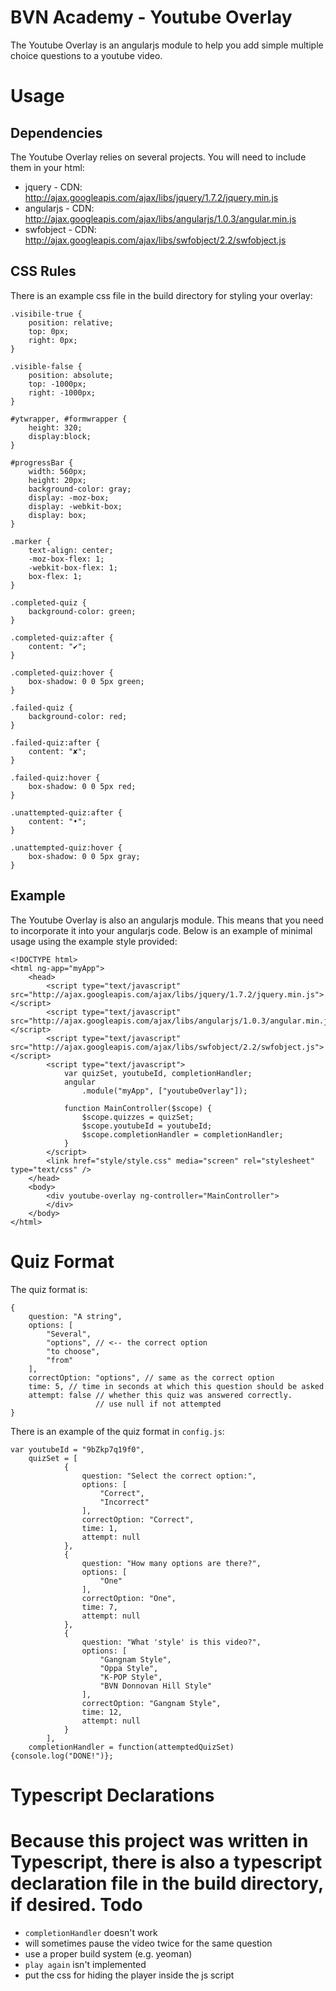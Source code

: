 BVN Academy - Youtube Overlay
===========

The Youtube Overlay is an angularjs module to help you add simple multiple choice questions to a youtube video.

Usage
=====

Dependencies
------------

The Youtube Overlay relies on several projects. You will need to include them in your html:

* jquery - CDN: http://ajax.googleapis.com/ajax/libs/jquery/1.7.2/jquery.min.js
* angularjs - CDN: http://ajax.googleapis.com/ajax/libs/angularjs/1.0.3/angular.min.js
* swfobject - CDN: http://ajax.googleapis.com/ajax/libs/swfobject/2.2/swfobject.js

CSS Rules
---------

There is an example css file in the build directory for styling your overlay:

	.visibile-true {
		position: relative;
		top: 0px;
		right: 0px;
	}

	.visible-false {
		position: absolute;
		top: -1000px;
		right: -1000px;
	}

	#ytwrapper, #formwrapper {
		height: 320;
		display:block;
	}

	#progressBar {
		width: 560px;
		height: 20px;
		background-color: gray;
		display: -moz-box;
		display: -webkit-box;
		display: box;
	}

	.marker {
		text-align: center;
		-moz-box-flex: 1;
		-webkit-box-flex: 1;
		box-flex: 1;
	}

	.completed-quiz {
		background-color: green;
	}

	.completed-quiz:after {
		content: "✔";
	}

	.completed-quiz:hover {
		box-shadow: 0 0 5px green;
	}

	.failed-quiz {
		background-color: red;
	}

	.failed-quiz:after {
		content: "✘";
	}

	.failed-quiz:hover {
		box-shadow: 0 0 5px red;
	}

	.unattempted-quiz:after {
		content: "•";
	}

	.unattempted-quiz:hover {
		box-shadow: 0 0 5px gray;
	}

Example
-------

The Youtube Overlay is also an angularjs module. This means that you need to incorporate it into your angularjs code. Below is an example of minimal usage using the example style provided:

    <!DOCTYPE html>
	<html ng-app="myApp">
		<head>
			<script type="text/javascript" src="http://ajax.googleapis.com/ajax/libs/jquery/1.7.2/jquery.min.js"></script>
			<script type="text/javascript" src="http://ajax.googleapis.com/ajax/libs/angularjs/1.0.3/angular.min.js"></script>
			<script type="text/javascript" src="http://ajax.googleapis.com/ajax/libs/swfobject/2.2/swfobject.js"></script>
			<script type="text/javascript">
				var quizSet, youtubeId, completionHandler;
				angular
					.module("myApp", ["youtubeOverlay"]);

				function MainController($scope) {
					$scope.quizzes = quizSet;
					$scope.youtubeId = youtubeId;
					$scope.completionHandler = completionHandler;
				}
			</script>
			<link href="style/style.css" media="screen" rel="stylesheet" type="text/css" />
		</head>
		<body>
			<div youtube-overlay ng-controller="MainController">
			</div>
		</body>
	</html>

Quiz Format
===========

The quiz format is:

	{
		question: "A string",
		options: [
			"Several",
			"options", // <-- the correct option
			"to choose",
			"from"
		],
		correctOption: "options", // same as the correct option
		time: 5, // time in seconds at which this question should be asked
		attempt: false // whether this quiz was answered correctly. 
					   // use null if not attempted
	}

There is an example of the quiz format in `config.js`:

	var youtubeId = "9bZkp7q19f0",
		quizSet = [
				{
					question: "Select the correct option:",
					options: [
						"Correct", 
						"Incorrect"
					],
					correctOption: "Correct",
					time: 1,
					attempt: null
				}, 
				{
					question: "How many options are there?",
					options: [
						"One"
					],
					correctOption: "One",
					time: 7,
					attempt: null
				}, 
				{
					question: "What 'style' is this video?",
					options: [
						"Gangnam Style", 
						"Oppa Style", 
						"K-POP Style", 
						"BVN Donnovan Hill Style"
					],
					correctOption: "Gangnam Style",
					time: 12,
					attempt: null
				}
			],
		completionHandler = function(attemptedQuizSet){console.log("DONE!")};

Typescript Declarations
=======================

Because this project was written in Typescript, there is also a typescript declaration file in the build directory, if desired.
Todo
====

* `completionHandler` doesn't work
* will sometimes pause the video twice for the same question
* use a proper build system (e.g. yeoman)
* `play again` isn't implemented
* put the css for hiding the player inside the js script

